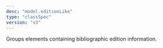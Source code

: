 ```yaml
---
desc: "model.editionLike"
type: "classSpec"
version: "v3"
---
```


Groups elements containing bibliographic edition information.